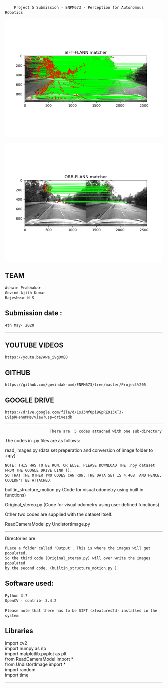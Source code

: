 		Project 5 Submission - ENPM673 - Perception for Autonomous Robotics
![](SIFT-FLANN.png)<br/>	
![](ORB-FLANN.png)<br/>	

TEAM
------
    Ashwin Prabhakar
    Govind Ajith Kumar
    Rajeshwar N S 

Submission date : 
------
    4th May- 2020
-------------------------------------------------------------

YOUTUBE VIDEOS
------


    https://youtu.be/Awa_ivgOmE0
   
GITHUB
------

    https://github.com/govindak-umd/ENPM673/tree/master/Project%205


GOOGLE DRIVE
------

    https://drive.google.com/file/d/1sJ3NfOpi9GpRE913XT3-L9ipRHenuMMs/view?usp=drivesdk
-------------------------------------------------------------

						There are  5 codes attached with one sub-directory 
The codes in .py files are as follows:

read_images.py (data set preperation and conversion of image folder to .npy)

	NOTE: THIS HAS TO BE RUN, OR ELSE, PLEASE DOWNLOAD THE .npy dataset FROM THE GOOGLE DRIVE LINK (),
	SO THAT THE OTHER TWO CODES CAN RUN. THE DATA SET IS 4.4GB  AND HENCE, COULDN'T BE ATTACHED.
	
builtin_structure_motion.py (Code for visual odometry using built in functions)

Original_stereo.py (Code for visual odometry using user defined functions)

Other two codes are supplied with the dataset itself.

ReadCameraModel.py
UndistortImage.py

-------------------------------------------------------------
Directories are:

	PLace a folder called 'Output'. This is where the images will get populated.
	So the third code (Original_stereo.py) will over write the images populated
	by the second code. (builtin_structure_motion.py )



Software used:
------

    Python 3.7
    OpenCV - contrib- 3.4.2

	Please note that there has to be SIFT (xfeatures2d) installed in the system

Libraries
------
  import cv2 </br>
  import numpy as np</br>
  import matplotlib.pyplot as plt</br>
  from ReadCameraModel import *</br>
  from UndistortImage import *</br>
  import random</br>
  import time</br>


____________________________________________________________________________________________________________________________________
